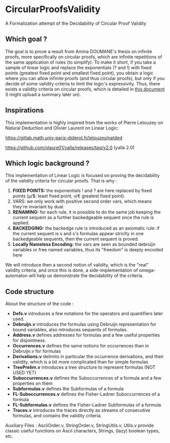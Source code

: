# CircularProofsValidity
A Formalization attempt of the Decidability of Circular Proof Validity

## Which goal ?

The goal is to prove a result from Amina DOUMANE's thesis on infinite proofs, more specifically on
circular proofs, which are infinite repetitions of the same application of rules (to simplify).
To make it short, if you take a sample of linear logic and replace the exponentials (? and !) with
fixed points (greatest fixed point and smallest fixed point), you obtain a logic where you can
allow infinite proofs (and thus circular proofs), but only if you decide of some validity criteria
to limit the logic's expressivity. Thus, there exists a validity criteria on circular proofs, which
is detailed in <a href="http://theses.md.univ-paris-diderot.fr/DOUMANE_Amina_2_va_20170627.pdf">this document</a>
(I might upload a summary later on).

## Inspirations

This implementation is highly inspired from the works of Pierre Letouzey on Natural Deduction
and Olivier Laurent on Linear Logic:

https://gitlab.math.univ-paris-diderot.fr/letouzey/natded

https://github.com/olaure01/yalla/releases/tag/v2.0 (yalla 2.0) 

## Which logic background ?

This implementation of Linear Logic is focused on proving the decidability of the validity
criteria for circular proofs. That is why : 

1. **FIXED POINTS:** the exponentials ! and ? are here replaced by fixed points 
   (µ/$: least fixed point, v/€ greatest fixed point).
2. VARS: we only work with positive second order vars, which means they're invariant by dual.
3. **RENAMING:** for each rule, it is possible to do the same job keeping the current sequent as a 
   further backedgeable sequent once the rule is applied.
4. **BACKEDGING:** the backedge rule is introduced as an axiomatic rule: if the current sequent is 
   s and s's formulas appear striclty in one backedgeable sequents, then the current sequent 
   is proved.
5. **Locally Nameless Encoding:** the vars are seen as bounded debruijn variables or free named 
   variables, thus its "freedom" is deeply encoded here

We will introduce then a second notion of validity, which is the "real" validity criteria,
and once this is done, a side-implementation of omega-automaton will help us demonstrate the 
decidability of the criteria.

## Code structure

About the structure of the code :

* **Defs.v** introduces a few notations for the operators and quantifiers later used.
* **Debruijn.v** introduces the formulas using Debruijn representation for bound variables, 
  also introduces sequents of formulas.
* **Address.v** defines addresses for formulas and a few useful properties for disjointness.
* **Occurrences.v** defines the same notions for occurrences than in Debruijn.v for formulas
* **Derivations.v** delimits in particular the occurrence derivations, and their validity, which
  is a bit more complicated than for simple formulas
* **TreePrelim.v** introduces a tree structure to represent formulas (NOT USED YET)
* **Suboccurrences.v** defines the Suboccurrences of a formula and a few properties on them
* **Subformulas.v** defines the Subformulas of a formula
* **FL-Suboccurrences.v** defines the Fisher-Ladner Suboccurrences of a formula
* **FL-Subformulas.v** defines the Fisher-Ladner Subformulas of a formula
* **Traces.v** introduces the traces directly as streams of consecutive formulas, and contains
  the validity criteria.

Auxiliary Files :
AsciiOrder.v, StringOrder.v, StringUtils.v, Utils.v provide classic useful functions on
Ascii characters, Strings, (lazy) boolean types, etc.
